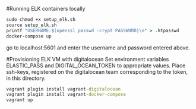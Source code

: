 #Running ELK containers locally
```cmd
sudo chmod +x setup_elk.sh
source setup_elk.sh
printf "USERNAME:$(openssl passwd -crypt PASSWORD)\n" > .htpasswd 
docker-compose up
```
go to localhost:5601 and enter the username and password entered above.


#Provisioning ELK VM with digitalocean
Set environment variables ELASTIC_PASS and DIGITAL_OCEAN_TOKEN to appropriate values.
Place ssh-keys, registered on the digitalocean team corresponding to the token,
in this directory.
```cmd
vagrant plugin install vagrant-digitalocean
vagrant plugin install vagrant-docker-compose
vagrant up
```
